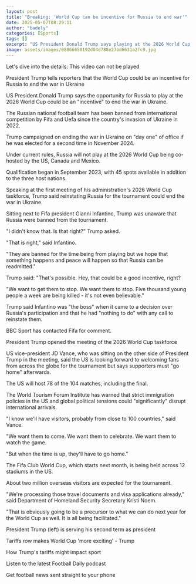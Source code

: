 ```yaml
---
layout: post
title: "Breaking: 'World Cup can be incentive for Russia to end war'"
date: 2025-05-07T08:29:11
author: "badely"
categories: [Sports]
tags: []
excerpt: "US President Donald Trump says playing at the 2026 World Cup could be an incentive for Russia to end the war in Ukraine."
image: assets/images/08866650192d04d788e27bd6631a2fc9.jpg
---
```


Let's dive into the details: This video can not be played

President Trump tells reporters that the World Cup could be an incentive for Russia to end the war in Ukraine

US President Donald Trump says the opportunity for Russia to play at the 2026 World Cup could be an "incentive" to end the war in Ukraine.

The Russian national football team has been banned from international competition by Fifa and Uefa since the country's invasion of Ukraine in 2022.

Trump campaigned on ending the war in Ukraine on "day one" of office if he was elected for a second time in November 2024.

Under current rules, Russia will not play at the 2026 World Cup being co-hosted by the US, Canada and Mexico.

Qualification began in September 2023, with 45 spots available in addition to the three host nations.

Speaking at the first meeting of his administration's 2026 World Cup taskforce, Trump said reinstating Russia for the tournament could end the war in Ukraine.

Sitting next to Fifa president Gianni Infantino, Trump was unaware that Russia were banned from the tournament. 

"I didn't know that. Is that right?" Trump asked. 

"That is right," said Infantino.

"They are banned for the time being from playing but we hope that something happens and peace will happen so that Russia can be readmitted."

Trump said: "That's possible. Hey, that could be a good incentive, right?

"We want to get them to stop. We want them to stop. Five thousand young people a week are being killed - it's not even believable."

Trump said Infantino was "the boss" when it came to a decision over Russia's participation and that he had "nothing to do" with any call to reinstate them.

BBC Sport has contacted Fifa for comment.

President Trump opened the meeting of the 2026 World Cup taskforce 

US vice-president JD Vance, who was sitting on the other side of President Trump in the meeting, said the US is looking forward to welcoming fans from across the globe for the tournament but says supporters must "go home" afterwards.

The US will host 78 of the 104 matches, including the final.

The World Tourism Forum Institute has warned that strict immigration policies in the US and global political tensions could "significantly" disrupt international arrivals.

"I know we'll have visitors, probably from close to 100 countries," said Vance.

"We want them to come. We want them to celebrate. We want them to watch the game.

"But when the time is up, they'll have to go home."

The Fifa Club World Cup, which starts next month, is being held across 12 stadiums in the US.

About two million overseas visitors are expected for the tournament.

"We're processing those travel documents and visa applications already," said Department of Homeland Security Secretary Kristi Noem.

"That is obviously going to be a precursor to what we can do next year for the World Cup as well. It is all being facilitated."

President Trump (left) is serving his second term as president

Tariffs row makes World Cup 'more exciting' - Trump

How Trump's tariffs might impact sport

Listen to the latest Football Daily podcast

Get football news sent straight to your phone

